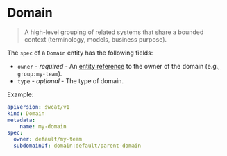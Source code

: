 # Domain

> A high-level grouping of related systems that share a bounded context
> (terminology, models, business purpose).

The `spec` of a `Domain` entity has the following fields:

* `owner` - *required* - An [entity reference](./entity-references.md) to the owner of the domain (e.g., `group:my-team`).
* `type` - *optional* - The type of domain.

Example:

```yaml
apiVersion: swcat/v1
kind: Domain
metadata:
    name: my-domain
spec:
  owner: default/my-team
  subdomainOf: domain:default/parent-domain
```
